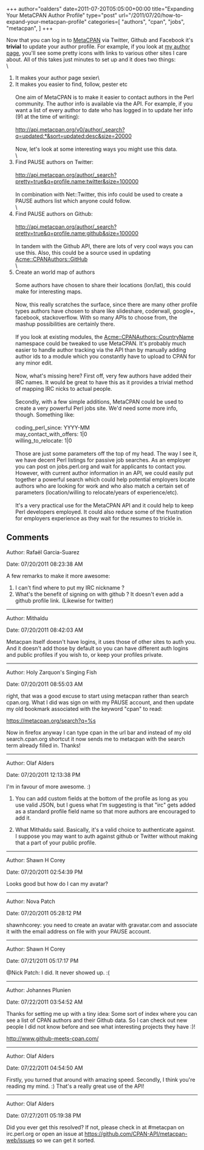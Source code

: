 +++
author="oalders"
date=2011-07-20T05:05:00+00:00
title="Expanding Your MetaCPAN Author Profile"
type="post"
url="/2011/07/20/how-to-expand-your-metacpan-profile"
categories=[
  "authors",
  "cpan",
  "jobs",
  "metacpan",
]
+++

Now that you can log in to [MetaCPAN](http://metacpan.org) via Twitter,
Github and Facebook it\'s **trivial** to update your author profile. For
example, if you look at [my author
page](http://metacpan.org/author/OALDERS), you\'ll see some pretty icons
with links to various other sites I care about. All of this takes just
minutes to set up and it does two things:\
\
1) It makes your author page sexier\
2) It makes you easier to find, follow, pester etc\
\
One aim of MetaCPAN is to make it easier to contact authors in the Perl
community. The author info is available via the API. For example, if you
want a list of every author to date who has logged in to update her info
(91 at the time of writing):\
\
<http://api.metacpan.org/v0/author/_search?q=updated:*&sort=updated:desc&size=20000>\
\
Now, let\'s look at some interesting ways you might use this data.\
\
1) Find PAUSE authors on Twitter:\
\
<http://api.metacpan.org/author/_search?pretty=true&q=profile.name:twitter&size=100000>\
\
In combination with Net::Twitter, this info could be used to create a
PAUSE authors list which anyone could follow.\
\
2) Find PAUSE authors on Github:\
\
<http://api.metacpan.org/author/_search?pretty=true&q=profile.name:github&size=100000>\
\
In tandem with the Github API, there are lots of very cool ways you can
use this. Also, this could be a source used in updating
[Acme::CPANAuthors::GitHub](http://metacpan.org/module/Acme::CPANAuthors::GitHub)\
\
3) Create an world map of authors\
\
Some authors have chosen to share their locations (lon/lat), this could
make for interesting maps.\
\
Now, this really scratches the surface, since there are many other
profile types authors have chosen to share like slideshare, coderwall,
google+, facebook, stackoverflow. With so many APIs to choose from, the
mashup possibilities are certainly there.\
\
If you look at existing modules, the
[Acme::CPANAuthors::CountryName](http://metacpan.org/search?q=Acme%3A%3ACPANAuthors)
namespace could be tweaked to use MetaCPAN. It\'s probably much easier
to handle author tracking via the API than by manually adding author ids
to a module which you constantly have to upload to CPAN for any minor
edit.\
\
Now, what\'s missing here? First off, very few authors have added their
IRC names. It would be great to have this as it provides a trivial
method of mapping IRC nicks to actual people.\
\
Secondly, with a few simple additions, MetaCPAN could be used to create
a very powerful Perl jobs site. We\'d need some more info, though.
Something like:\
\
coding_perl_since: YYYY-MM\
may_contact_with_offers: 1\|0\
willing_to_relocate: 1\|0\
\
Those are just some parameters off the top of my head. The way I see it,
we have decent Perl listings for passive job searches. As an employer
you can post on jobs.perl.org and wait for applicants to contact you.
However, with current author information in an API, we could easily put
together a powerful search which could help potential employers locate
authors who are looking for work and who also match a certain set of
parameters (location/willing to relocate/years of experience/etc).\
\
It\'s a very practical use for the MetaCPAN API and it could help to
keep Perl developers employed. It could also reduce some of the
frustration for employers experience as they wait for the resumes to
trickle in.

## Comments

Author: Rafaël Garcia-Suarez

Date: 07/20/2011 08:23:38 AM

  A few remarks to make it more awesome:
1. I can't find where to put my IRC nickname ?
2. What's the benefit of signing on with github ? It doesn't even add a github profile link. (Likewise for twitter)


---

Author: Mithaldu

Date: 07/20/2011 08:42:03 AM

  Metacpan itself doesn't have logins, it uses those of other sites to auth you. And it doesn't add those by default so you can have different auth logins and public profiles if you wish to, or keep your profiles private.


---

Author: Holy Zarquon's Singing Fish

Date: 07/20/2011 08:55:03 AM

  right, that was a good excuse to start using metacpan rather than search cpan.org.  What I did was sign on with my PAUSE account, and then update my old bookmark associated with the keyword "cpan" to read:

<a href="https://metacpan.org/search?q=%s">https://metacpan.org/search?q=%s</a>

Now in firefox anyway I can type cpan  in the url bar and instead of my old search.cpan.org shortcut it now sends me to metacpan with the search term already filled in.  Thanks!


---

Author: Olaf Alders

Date: 07/20/2011 12:13:38 PM

  I'm in favour of more awesome. :)

1) You can add custom fields at the bottom of the profile as long as you use valid JSON, but I guess what I'm suggesting is that "irc" gets added as a standard profile field name so that more authors are encouraged to add it.

2) What Mithaldu said. Basically, it's a valid choice to authenticate against. I suppose you may want to auth against github or Twitter without making that a part of your public profile. 


---

Author: Shawn H Corey

Date: 07/20/2011 02:54:39 PM

  Looks good but how do I can my avatar?


---

Author: Nova Patch

Date: 07/20/2011 05:28:12 PM

  shawnhcorey: you need to create an avatar with gravatar.com and associate it with the email address on file with your PAUSE account.


---

Author: Shawn H Corey

Date: 07/21/2011 05:17:17 PM

  @Nick Patch:  I did.  It never showed up.  :(


---

Author: Johannes Plunien

Date: 07/22/2011 03:54:52 AM

  Thanks for setting me up with a tiny idea: Some sort of index where you can see a list of CPAN authors and their Github data. So I can check out new people I did not know
before and see what interesting projects they have :)!

<a href="http://www.github-meets-cpan.com/" rel="nofollow">http://www.github-meets-cpan.com/</a>


---

Author: Olaf Alders

Date: 07/22/2011 04:54:50 AM

  Firstly, you turned that around with amazing speed. Secondly, I think you're reading my mind. :) That's a really great use of the API!


---

Author: Olaf Alders

Date: 07/27/2011 05:19:38 PM

  Did you ever get this resolved? If not, please check in at #metacpan on irc.perl.org or open an issue at <a href="https://github.com/CPAN-API/metacpan-web/issues" rel="nofollow">https://github.com/CPAN-API/metacpan-web/issues</a> so we can get it sorted.

